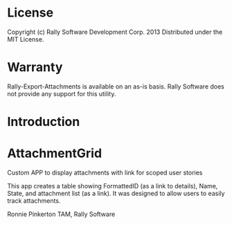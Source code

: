 License
==============

Copyright (c) Rally Software Development Corp. 2013 Distributed under the MIT License.

Warranty
==============

Rally-Export-Attachments is available on an as-is basis. Rally Software does not provide any support for this utility.

Introduction
==============
AttachmentGrid
==============

Custom APP to display attachments with link for scoped user stories

This app creates a table showing FormattedID (as a link to details), Name, State, and 
attachment list (as a link). It was designed to allow users to easily track attachments.

Ronnie Pinkerton
TAM, Rally Software

